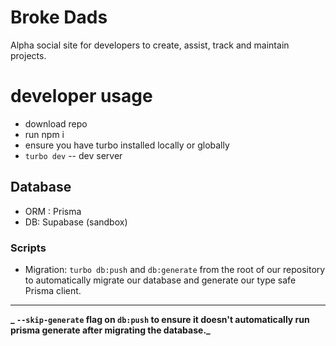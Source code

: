 # Broke Dads

Alpha social site for developers to create, assist, track and maintain projects.

# developer usage

- download repo
- run npm i
- ensure you have turbo installed locally or globally
- `turbo dev` -- dev server

## Database

- ORM : Prisma
- DB: Supabase (sandbox)

### Scripts

- Migration: `turbo db:push` and `db:generate` from the root of our repository to automatically migrate our database and generate our type safe Prisma client.

---

**_ `--skip-generate` flag on `db:push` to ensure it doesn't automatically run prisma generate after migrating the database._**

